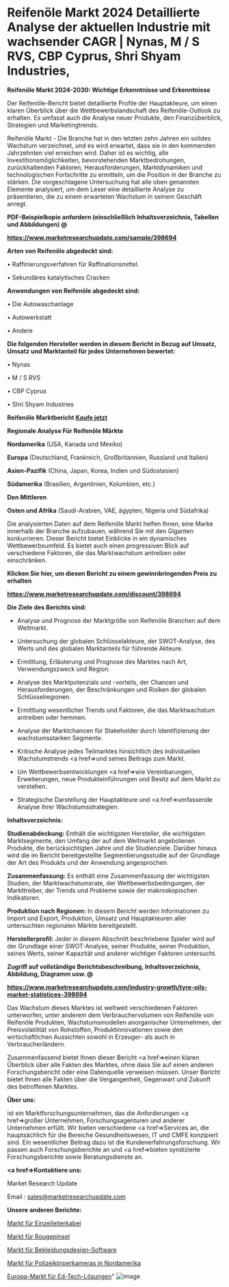 # Reifenöle Markt 2024 Detaillierte Analyse der aktuellen Industrie mit wachsender CAGR | Nynas, M / S RVS, CBP Cyprus, Shri Shyam Industries, 

<strong>Reifenöle Markt 2024-2030: Wichtige Erkenntnisse und Erkenntnisse</strong>

Der Reifenöle-Bericht bietet detaillierte Profile der Hauptakteure, um einen klaren Überblick über die Wettbewerbslandschaft des Reifenöle-Outlook zu erhalten. Es umfasst auch die Analyse neuer Produkte, den Finanzüberblick, Strategien und Marketingtrends.

Reifenöle Markt - Die Branche hat in den letzten zehn Jahren ein solides Wachstum verzeichnet, und es wird erwartet, dass sie in den kommenden Jahrzehnten viel erreichen wird. Daher ist es wichtig, alle Investitionsmöglichkeiten, bevorstehenden Marktbedrohungen, zurückhaltenden Faktoren, Herausforderungen, Marktdynamiken und technologischen Fortschritte zu ermitteln, um die Position in der Branche zu stärken. Die vorgeschlagene Untersuchung hat alle oben genannten Elemente analysiert, um dem Leser eine detaillierte Analyse zu präsentieren, die zu einem erwarteten Wachstum in seinem Geschäft anregt.



<strong><b>PDF-Beispielkopie anfordern (einschließlich Inhaltsverzeichnis, Tabellen und Abbildungen) @ </b></strong>

<strong><a href=https://www.marketresearchupdate.com/sample/398694>

<strong>https://www.marketresearchupdate.com/sample/398694</u></a></strong></strong>



<strong>Arten von Reifenöle abgedeckt sind:</strong>

• Raffinierungsverfahren für Raffinationsmittel.

• Sekundäres katalytisches Cracken



<strong>Anwendungen von Reifenöle abgedeckt sind:</strong>

• Die Autowaschanlage

• Autowerkstatt

• Andere



<strong>Die folgenden Hersteller werden in diesem Bericht in Bezug auf Umsatz, Umsatz und Marktanteil für jedes Unternehmen bewertet:</strong>

• Nynas

• M / S RVS

• CBP Cyprus

• Shri Shyam Industries



<strong>Reifenöle Marktbericht <a href=https://www.marketresearchupdate.com/buynow/398694>Kaufe jetzt</a></strong>



<strong>Regionale Analyse Für Reifenöle Märkte</strong>



<strong>Nordamerika</strong> (USA, Kanada und Mexiko)



<strong>Europa</strong> (Deutschland, Frankreich, Großbritannien, Russland und Italien)



<strong>Asien-Pazifik</strong> (China, Japan, Korea, Indien und Südostasien)



<strong>Südamerika</strong> (Brasilien, Argentinien, Kolumbien, etc.)



<strong>Den Mittleren</strong> 

<strong>Osten und Afrika</strong> (Saudi-Arabien, VAE, ägypten, Nigeria und Südafrika)

Die analysierten Daten auf dem Reifenöle Markt helfen Ihnen, eine Marke innerhalb der Branche aufzubauen, während Sie mit den Giganten konkurrieren. Dieser Bericht bietet Einblicke in ein dynamisches Wettbewerbsumfeld. Es bietet auch einen progressiven Blick auf verschiedene Faktoren, die das Marktwachstum antreiben oder einschränken.



<strong>Klicken Sie hier, um diesen Bericht zu einem gewinnbringenden Preis zu erhalten
</strong>

<strong><a href=https://www.marketresearchupdate.com/discount/398694>https://www.marketresearchupdate.com/discount/398694</b></u></strong></a>



<strong>Die Ziele des Berichts sind:</strong>

- Analyse und Prognose der Marktgröße von Reifenöle Branchen auf dem Weltmarkt.

- Untersuchung der globalen Schlüsselakteure, der SWOT-Analyse, des Werts und des globalen Marktanteils für führende Akteure.

- Ermittlung, Erläuterung und Prognose des Marktes nach Art, Verwendungszweck und Region.

- Analyse des Marktpotenzials und -vorteils, der Chancen und Herausforderungen, der Beschränkungen und Risiken der globalen Schlüsselregionen.

- Ermittlung wesentlicher Trends und Faktoren, die das Marktwachstum antreiben oder hemmen.

- Analyse der Marktchancen für Stakeholder durch Identifizierung der wachstumsstarken Segmente.

- Kritische Analyse jedes Teilmarktes hinsichtlich des individuellen Wachstumstrends <a href=>und</a> seines Beitrags zum Markt.

- Um Wettbewerbsentwicklungen <a href=>wie</a> Vereinbarungen, Erweiterungen, neue Produkteinführungen und Besitz auf dem Markt zu verstehen.

- Strategische Darstellung der Hauptakteure und <a href=>umfas</a>sende Analyse ihrer Wachstumsstrategien.



<strong>Inhaltsverzeichnis:</strong>



<strong>Studienabdeckung:</strong> Enthält die wichtigsten Hersteller, die wichtigsten Marktsegmente, den Umfang der auf dem Weltmarkt angebotenen Produkte, die berücksichtigten Jahre und die Studienziele. Darüber hinaus wird die im Bericht bereitgestellte Segmentierungsstudie auf der Grundlage der Art des Produkts und der Anwendung angesprochen.



<strong>Zusammenfassung:</strong> Es enthält eine Zusammenfassung der wichtigsten Studien, der Marktwachstumsrate, der Wettbewerbsbedingungen, der Markttreiber, der Trends und Probleme sowie der makroskopischen Indikatoren.



<strong>Produktion nach Regionen:</strong> In diesem Bericht werden Informationen zu Import und Export, Produktion, Umsatz und Hauptakteuren aller untersuchten regionalen Märkte bereitgestellt.



<strong>Herstellerprofil:</strong> Jeder in diesem Abschnitt beschriebene Spieler wird auf der Grundlage einer SWOT-Analyse, seiner Produkte, seiner Produktion, seines Werts, seiner Kapazität und anderer wichtiger Faktoren untersucht.



<strong><b>Zugriff auf vollständige Berichtsbeschreibung, Inhaltsverzeichnis, Abbildung, Diagramm usw. @ </b></strong>

<strong><a href=https://www.marketresearchupdate.com/industry-growth/tyre-oils-market-statistices-398694>https://www.marketresearchupdate.com/industry-growth/tyre-oils-market-statistices-398694</a></strong>

Das Wachstum dieses Marktes ist weltweit verschiedenen Faktoren unterworfen, unter anderem dem Verbrauchervolumen von Reifenöle von Reifenöle Produkten, Wachstumsmodellen anorganischer Unternehmen, der Preisvolatilität von Rohstoffen, Produktinnovationen sowie den wirtschaftlichen Aussichten sowohl in Erzeuger- als auch in Verbraucherländern.

Zusammenfassend bietet Ihnen dieser Bericht <a href=>einen</a> klaren Überblick über alle Fakten des Marktes, ohne dass Sie auf einen anderen Forschungsbericht oder eine Datenquelle verweisen müssen. Unser Bericht bietet Ihnen alle Fakten über die Vergangenheit, Gegenwart und Zukunft des betroffenen Marktes.



<strong>Über uns:</strong>

 ist ein Marktforschungsunternehmen, das die Anforderungen <a href=>großer</a> Unternehmen, Forschungsagenturen und anderer Unternehmen erfüllt. Wir bieten verschiedene <a href=>Services</a> an, die hauptsächlich für die Bereiche Gesundheitswesen, IT und CMFE konzipiert sind. Ein wesentlicher Beitrag dazu ist die Kundenerfahrungsforschung. Wir passen auch Forschungsberichte an und <a href=>bieten</a> syndizierte Forschungsberichte sowie Beratungsdienste an.



<strong><a href=>Kontaktiere uns:</a></strong>

Market Research Update

Email : sales@marketresearchupdate.com



<strong>Unsere anderen Berichte:</strong>

<a href=https://www.linkedin.com/pulse/single-conductor-cables-market-2023-future-scope>Markt für Einzelleiterkabel</a>

<a href=https://www.linkedin.com/pulse/blusher-brush-market-sizing-up-anticipating-trends>Markt für Rougepinsel</a>

<a href=https://www.linkedin.com/pulse/clothing-design-software-market-size-emerging>Markt für Bekleidungsdesign-Software</a>

<a href=https://www.linkedin.com/pulse/north-america-police-body-camera-market-2023>Markt für Polizeikörperkameras in Nordamerika</a>

<a href=https://www.linkedin.com/pulse/europe-ed-tech-solutions-market-2023-2030-new>Europa-Markt für Ed-Tech-Lösungen</a>"
![image](https://github.com/RushikeshRI/news24analysis/assets/164026548/f5d8145f-6cab-4588-b542-dc54ff49bd93)
